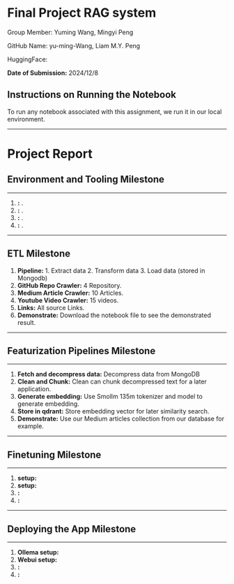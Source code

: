 # Final Project RAG system

Group Member: Yuming Wang, Mingyi Peng

GitHub Name: yu-ming-Wang, Liam M.Y. Peng

HuggingFace: 

**Date of Submission:** 2024/12/8

## Instructions on Running the Notebook
To run any notebook associated with this assignment, we run it in our local environment.

---
# Project Report
## Environment and Tooling Milestone
---
1. **:** .
2. **:** .
3. **:** .
4. **:** .  
---

## ETL Milestone
1. **Pipeline:** 1. Extract data 2. Transform data 3. Load data (stored in Mongodb)
2. **GitHub Repo Crawler:** 4 Repository.
3. **Medium Article Crawler:** 10 Articles.
4. **Youtube Video Crawler:** 15 videos.
5. **Links:** All source Links.
6. **Demonstrate:** Download the notebook file to see the demonstrated result.
---

## Featurization Pipelines Milestone
---
1. **Fetch and decompress data:** Decompress data from MongoDB
2. **Clean and Chunk:** Clean can chunk decompressed text for a later application.
3. **Generate embedding:** Use Smollm 135m tokenizer and model to generate embedding.
4. **Store in qdrant:** Store embedding vector for later similarity search.
5. **Demonstrate:** Use our Medium articles collection from our database for example. 

---

## Finetuning Milestone
---
1. **setup:** 
2. **setup:** 
3. **:** 
4. **:**
---

## Deploying the App Milestone
---
1. **Ollema setup:** 
2. **Webui setup:** 
3. **:** 
4. **:**  

